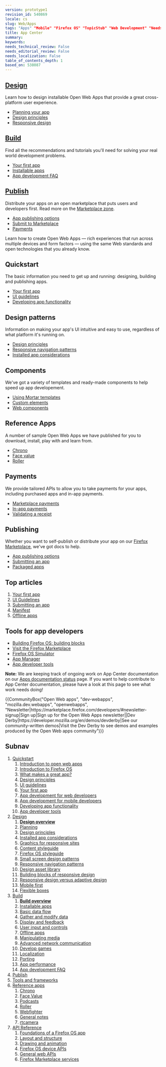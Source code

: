 ```yaml
---
version: prototype1
revision_id: 540869
locale: cs
slug: Web/Apps
tags: "Apps" "Mobile" "Firefox OS" "TopicStub" "Web Development" "NeedsTranslation"
title: App Center
summary: 
keywords: 
needs_technical_review: False
needs_editorial_review: False
needs_localization: False
table_of_contents_depth: 1
based_on: 538087
---
```

<div class="initial-steps clear" id="sect1">
 <div class="panel">
  <h2 class="section-design" id="Design"><a href="/en-US/docs/Web/Apps/Design">Design</a></h2>
  <p>Learn how to design installable Open Web Apps that provide a great cross-platform user experience.</p>
  <ul class="no-bullets">
   <li><a href="/en-US/Apps/Design/Planning_your_app">Planning your app</a></li>
   <li><a href="/en-US/docs/Web/Apps/Design/Design_Principles">Design principles</a></li>
   <li><a href="/en-US/Apps/app_layout/responsive_design_building_blocks">Responsive design</a></li>
  </ul>
 </div>
 <div class="panel">
  <h2 class="section-build" id="Build"><a href="/en-US/docs/Web/Apps/Build">Build</a></h2>
  <p>Find all the recommendations and tutorials you'll need for solving your real world development problems.</p>
  <ul class="no-bullets">
   <li><a href="/en-US/docs/Web/Apps/Quickstart/Build/Your_first_app">Your first app</a></li>
   <li><a href="/en-US/Apps/Build/installable_apps">Installable apps</a></li>
   <li><a href="/en-US/Apps/Developing/App_development_FAQ">App development FAQ</a></li>
  </ul>
 </div>
 <div class="panel">
  <h2 class="section-publish" id="Publish"><a href="/en-US/docs/Mozilla/Marketplace">Publish</a></h2>
  <p>Distribute your apps on an open marketplace that puts users and developers first. Read more on the <a href="/en-US/Marketplace">Marketplace zone</a>.</p>
  <ul class="no-bullets">
   <li><a href="/en-US/Marketplace/Publishing/Publish_options">App publishing options</a></li>
   <li><a href="/en-US/Marketplace/Submission/Submitting_an_app">Submit to Marketplace</a></li>
   <li><a href="/en-US/Marketplace/Monetization">Payments</a></li>
  </ul>
 </div>
</div>
<div class="summary">
 <p><span class="seoSummary">Learn how to create Open Web Apps — rich experiences that run across multiple devices and form factors — using the same Web standards and open technologies that you already know.</span></p>
</div>
<div class="column-container">
 <div class="column-4">
  <h2 id="Quickstart">Quickstart</h2>
  <p>The basic information you need to get up and running: designing, building and publishing apps.</p>
  <ul>
   <li><a href="/en-US/docs/Web/Apps/Quickstart/Build/Your_first_app">Your first app</a></li>
   <li><a href="/en-US/docs/Web/Apps/Quickstart/Design/UI_guidelines">UI guidelines</a></li>
   <li><a href="/en-US/docs/Web/Apps/Quickstart/Build/Developing_app_functionality">Developing app functionality</a></li>
  </ul>
 </div>
 <div class="column-4">
  <h2 id="Design_patterns">Design patterns</h2>
  <p>Information on making your app's UI intuitive and easy to use, regardless of what platform it's running on.</p>
  <ul>
   <li><a href="/en-US/docs/Web/Apps/Quickstart/Design/Design_Principles">Design principles</a></li>
   <li><a href="/en-US/docs/Web/Apps/Design/Responsive_Navigation_Patterns">Responsive navigation patterns</a></li>
   <li><a href="/en-US/docs/Web/Apps/Design/Installed_app_considerations">Installed app considerations</a></li>
  </ul>
 </div>
 <div class="column-4">
  <h2 id="Components">Components</h2>
  <p>We've got a variety of templates and ready-made components to help speed up app developement.</p>
  <ul>
   <li><a href="/en-US/docs/Web/Apps/Developing/App_templates">Using Mortar templates</a></li>
   <li><a href="/en-US/docs/Web/Apps/Developing/Custom_elements">Custom elements</a></li>
   <li><a href="/en-US/docs/Web/Apps/Developing/Web_components">Web components</a></li>
  </ul>
 </div>
</div>
<div class="column-container">
 <div class="column-4">
  <h2 id="Reference_Apps">Reference Apps</h2>
  <p>A number of sample Open Web Apps we have published for you to download, install, play with and learn from.</p>
  <ul>
   <li><a href="/en-US/docs/Web/Apps/Reference_apps/Chrono">Chrono</a></li>
   <li><a href="/en-US/docs/Web/Apps/Reference_apps/Face_value">Face value</a></li>
   <li><a href="/en-US/docs/Web/Apps/Reference_apps/Roller">Roller</a></li>
  </ul>
 </div>
 <div class="column-4">
  <h2 id="Payments">Payments</h2>
  <p>We provide tailored APIs to allow you to take payments for your apps, including purchased apps and in-app payments.</p>
  <ul>
   <li><a href="/en-US/docs/Web/Apps/Publishing/Marketplace_Payments">Marketplace payments</a></li>
   <li><a href="/en-US/docs/Web/Apps/Publishing/In-app_payments">In-app payments</a></li>
   <li><a href="/en-US/docs/Web/Apps/Publishing/Validating_a_receipt">Validating a receipt</a></li>
  </ul>
 </div>
 <div class="column-4">
  <h2 id="Publishing">Publishing</h2>
  <p>Whether you want to self-publish or distribute your app on our <a href="/en-US/Marketplace">Firefox Marketplace</a>, we've got docs to help.</p>
  <ul>
   <li><a href="/en-US/docs/Web/Apps/Quickstart/Publish/App_publishing_options">App publishing options</a></li>
   <li><a href="/en-US/docs/Web/Apps/Publishing/Submitting_an_app">Submitting an app</a></li>
   <li><a href="/en-US/docs/Web/Apps/Publishing/Packaged_Apps">Packaged apps</a></li>
  </ul>
 </div>
</div>
<div class="column-container">
 <div class="column-half">
  <div class="zone-callout">
   <h2 id="Top_articles">Top articles</h2>
   <ol>
    <li><a href="/en-US/docs/Web/Apps/Quickstart/Build/Your_first_app">Your first app</a></li>
    <li><a href="/en-US/docs/Web/Apps/Quickstart/Design/UI_guidelines">UI Guidelines</a></li>
    <li><a href="/en-US/docs/Web/Apps/Publishing/Submitting_an_app">Submitting an app</a></li>
    <li><a href="/en-US/docs/Web/Apps/Developing/Manifest">Manifest</a></li>
    <li><a href="/en-US/docs/Web/Apps/Developing/Offline">Offline apps</a></li>
   </ol>
  </div>
 </div>
 <div class="column-half">
  <div class="zone-callout">
   <h2 class="Tools" id="Tools" name="Tools">Tools for app developers</h2>
   <ul>
    <li><a href="http://buildingfirefoxos.com/">Building Firefox OS: building blocks</a></li>
    <li><a href="https://marketplace.firefox.com/">Visit the Firefox Marketplace</a></li>
    <li><a href="/en-US/docs/Mozilla/Firefox_OS/Using_Firefox_OS_Simulator">Firefox OS Simulator</a></li>
    <li><a href="/en-US/docs/Mozilla/Firefox_OS/Using_the_App_Manager">App Manager</a></li>
    <li><a href="/en-US/docs/Apps/App_developer_tools">App developer tools</a></li>
   </ul>
  </div>
 </div>
</div>
<div class="note">
 <p><strong>Note:</strong> We are keeping track of ongoing work on App Center documentation on our <a href="/en-US/docs/MDN/Doc_status/Apps">Apps documentation status</a> page. If you want to help contribute to App Center documentation, please have a look at this page to see what work needs doing!</p>
</div>
<p>{{CommunityBox("Open Web apps", "dev-webapps", "mozilla.dev.webapps", "openwebapps", "Newsletter|https://marketplace.firefox.com/developers/#newsletter-signup|Sign up|Sign up for the Open Web Apps newsletter||Dev Derby|https://developer.mozilla.org/en/demos/devderby|See our community-written demos|Visit the Dev Derby to see demos and examples produced by the Open Web apps community")}}</p>
<h2 id="Subnav">Subnav</h2>
<ol>
 <li><a href="/en-US/Apps/Quickstart/Build/Intro_to_open_web_apps">Quickstart</a>
  <ol>
   <li><a href="/en-US/Apps/Quickstart/Build/Intro_to_open_web_apps">Introduction to open web apps</a></li>
   <li><a href="/en-US/Apps/Quickstart/Build/Intro_to_Firefox_OS">Introduction to Firefox OS</a></li>
   <li><a href="/en-US/Apps/Quickstart/Design/Concept_A_great_app">What makes a great app?</a></li>
   <li><a href="/en-US/Apps/Quickstart/Design/Design_Principles">Design principles</a></li>
   <li><a href="/en-US/Apps/Quickstart/Design/UI_guidelines">UI guidelines</a></li>
   <li><a href="/en-US/Apps/Quickstart/Build/Your_first_app">Your first app</a></li>
   <li><a href="/en-US/Apps/Quickstart/Build/For_Web_developers">App development for web developers</a></li>
   <li><a href="/en-US/Apps/Quickstart/Build/For_mobile_developers">App development for mobile developers</a></li>
   <li><a href="/en-US/Apps/Quickstart/Build/Developing_app_functionality">Developing app functionality</a></li>
   <li><a href="/en-US/Apps/Quickstart/App_developer_tools">App developer tools</a></li>
  </ol>
 </li>
 <li><a href="/en-US/Apps/Design" title="Information regarding app and interface design practices.">Design</a>
  <ol>
   <li><strong><a href="/en-US/Apps/Design">Design overview</a></strong></li>
   <li><a href="/en-US/Apps/Design/Planning_your_app">Planning</a></li>
   <li><a href="/en-US/Apps/Design/Design_Principles">Design principles</a></li>
   <li><a href="/en-US/Apps/Design/Installed_app_considerations">Installed app considerations</a></li>
   <li><a href="/en-US/Apps/Design/Graphics_for_responsive_sites">Graphics for responsive sites</a></li>
   <li><a href="/en-US/Apps/Design/Content">Content styleguide</a></li>
   <li><a href="http://www.mozilla.org/en-US/styleguide/products/firefox-os/">Firefox OS styleguide</a></li>
   <li><a href="/en-US/Apps/Design/Patterns">Small screen design patterns</a></li>
   <li><a href="/en-US/Apps/Design/Responsive_Navigation_Patterns">Responsive navigation patterns</a></li>
   <li><a href="/en-US/Apps/Design/Design_asset_library">Design asset library</a></li>
   <li><a href="/en-US/Apps/app_layout/responsive_design_building_blocks">Building blocks of responsive design</a></li>
   <li><a href="/en-US/Apps/app_layout/Responsive_design_versus_adaptive_design">Responsive design versus adaptive design</a></li>
   <li><a href="/en-US/Apps/app_layout/Mobile_first">Mobile first</a></li>
   <li><a href="/en-US/docs/Web/Guide/CSS/Flexible_boxes">Flexible boxes</a></li>
  </ol>
 </li>
 <li><a href="/en-US/Apps/Build" title="This section contains documentation about building app functionality, with HTML5 and device APIs (WebAPIs).">Build</a>
  <ol>
   <li><strong><a href="/en-US/Apps/Build">Build overview</a></strong></li>
   <li><a href="/en-US/Apps/Build/installable_apps">Installable apps</a></li>
   <li><a href="/en-US/Apps/Build/Basic_data_flow">Basic data flow</a></li>
   <li><a href="/en-US/Apps/Build/gather_and_modify_data">Gather and modify data</a></li>
   <li><a href="/en-US/Apps/Build/Control_the_display">Display and feedback</a></li>
   <li><a href="/en-US/Apps/Build/User_input_methods">User input and controls</a></li>
   <li><a href="/en-US/Apps/Build/Offline">Offline apps</a></li>
   <li><a href="/en-US/Apps/Build/Manipulating_media">Manipulating media</a></li>
   <li><a href="/en-US/Apps/Build/Advanced_network_communication">Advanced network communication</a></li>
   <li><a href="/en-US/docs/Games">Develop games</a></li>
   <li><a href="/en-US/Apps/Build/Localization">Localization</a></li>
   <li><a href="/en-US/Apps/Build/Porting">Porting </a></li>
   <li><a href="/en-US/Apps/Build/Performance">App performance</a></li>
   <li><a href="/en-US/Apps/Build/App_development_FAQ">App development FAQ</a></li>
  </ol>
 </li>
 <li><a href="/en-US/Marketplace">Publish</a></li>
 <li><a href="/en-US/Apps/Tools_and_frameworks">Tools and frameworks</a></li>
 <li><a href="/en-US/Apps/Reference_apps">Reference apps</a>
  <ol>
   <li><a href="/en-US/Apps/Reference_apps/Chrono">Chrono</a></li>
   <li><a href="/en-US/Apps/Reference_apps/Face_value">Face Value</a></li>
   <li><a href="/en-US/Apps/Reference_apps/Podcasts">Podcasts</a></li>
   <li><a href="/en-US/Apps/Reference_apps/Roller">Roller</a></li>
   <li><a href="/en-US/Apps/Reference_apps/Webfighter">Webfighter</a></li>
   <li><a href="/en-US/Apps/Reference_apps/General_notes">General notes</a></li>
   <li><a href="/en-US/Apps/Reference_apps/rtcamera">rtcamera</a></li>
  </ol>
 </li>
 <li><a href="/en-US/Apps/Reference">API Reference</a>
  <ol>
   <li><a href="/en-US/Apps/Reference/Foundation_of_a_Firefox_OS_app">Foundations of a Firefox OS app</a></li>
   <li><a href="/en-US/Apps/Reference/Layout_and_structure">Layout and structure</a></li>
   <li><a href="/en-US/Apps/Reference/Drawing_and_animation">Drawing and animation</a></li>
   <li><a href="/en-US/Apps/Reference/Firefox_OS_device_APIs">Firefox OS device APIs</a></li>
   <li><a href="/en-US/Apps/Reference/General_Web_APIs">General web APIs</a></li>
   <li><a href="/en-US/Apps/Reference/Firefox_Marketplace_services">Firefox Marketplace services</a></li>
  </ol>
 </li>
</ol>

